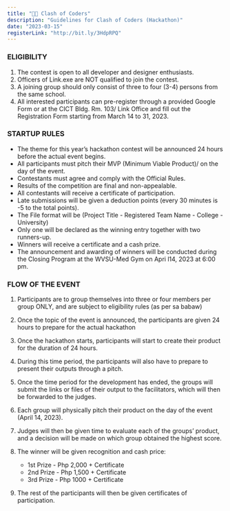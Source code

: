 ```yaml
---
title: "👨‍💻 Clash of Coders"
description: "Guidelines for Clash of Coders (Hackathon)"
date: "2023-03-15"
registerLink: "http://bit.ly/3HdpRPQ"
---
```


### ELIGIBILITY

1. The contest is open to all developer and designer enthusiasts.
2. Officers of Link.exe are NOT qualified to join the contest.
3. A joining group should only consist of three to four (3-4) persons from the same school.
4. All interested participants can pre-register through a provided Google Form or at the CICT Bldg. Rm. 103/ Link Office and fill out the Registration Form starting from March 14 to 31, 2023.

### STARTUP RULES

- The theme for this year’s hackathon contest will be announced 24 hours before the actual event begins.
- All participants must pitch their MVP (Minimum Viable Product)/ on the day of the event.
- Contestants must agree and comply with the Official Rules.
- Results of the competition are final and non-appealable.
- All contestants will receive a certificate of participation.
- Late submissions will be given a deduction points (every 30 minutes is -5 to the total points).
- The File format will be (Project Title - Registered Team Name - College - University)
- Only one will be declared as the winning entry together with two runners-up.
- Winners will receive a certificate and a cash prize.
- The announcement and awarding of winners will be conducted during the Closing Program at the WVSU-Med Gym on Apri l14, 2023 at 6:00 pm.

### FLOW OF THE EVENT

1. Participants are to group themselves into three or four members per group ONLY, and are subject to eligibility rules (as per sa babaw)
2. Once the topic of the event is announced, the participants are given 24 hours to prepare for the actual hackathon
3. Once the hackathon starts, participants will start to create their product for the duration of 24 hours.
4. During this time period, the participants will also have to prepare to present their outputs through a pitch.
5. Once the time period for the development has ended, the groups will submit the links or files of their output to the facilitators, which will then be forwarded to the judges.
6. Each group will physically pitch their product on the day of the event (April 14, 2023).
7. Judges will then be given time to evaluate each of the groups’ product, and a decision will be made on which group obtained the highest score.
8. The winner will be given recognition and cash price:

   - 1st Prize - Php 2,000 + Certificate
   - 2nd Prize - Php 1,500 + Certificate
   - 3rd Prize - Php 1000 + Certificate

9. The rest of the participants will then be given certificates of participation.
